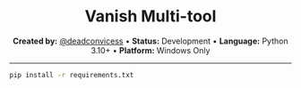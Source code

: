 



<h1 align="center">Vanish Multi-tool</h1>

<p align="center">
  <strong>Created by:</strong> <a href="https://github.com/deadconvicess">@deadconvicess</a> •
  <strong>Status:</strong> Development •
  <strong>Language:</strong> Python 3.10+ •
  <strong>Platform:</strong> Windows Only
</p>

 ---

```bash
pip install -r requirements.txt
```
